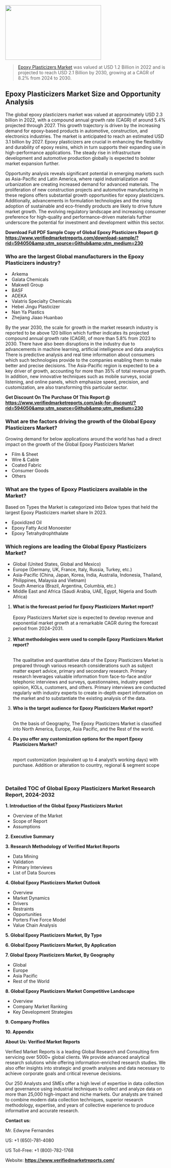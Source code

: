 <img src="https://ffe5etoiles.com/wp-content/uploads/2024/12/MST1-300x171.png" alt="" width="300" height="171" class="alignnone size-medium wp-image-20088" /><blockquote><p><p><a href="https://www.verifiedmarketreports.com/download-sample/?rid=594050&utm_source=Github&utm_medium=230" target="_blank">Epoxy Plasticizers Market</a> was valued at USD 1.2 Billion in 2022 and is projected to reach USD 2.1 Billion by 2030, growing at a CAGR of 8.2% from 2024 to 2030.</p></blockquote><p><h2>Epoxy Plasticizers Market Size and Opportunity Analysis</h2><p>The global epoxy plasticizers market was valued at approximately USD 2.3 billion in 2022, with a compound annual growth rate (CAGR) of around 5.4% projected through 2027. This growth trajectory is driven by the increasing demand for epoxy-based products in automotive, construction, and electronics industries. The market is anticipated to reach an estimated USD 3.1 billion by 2027. Epoxy plasticizers are crucial in enhancing the flexibility and durability of epoxy resins, which in turn supports their expanding use in high-performance applications. The steady rise in infrastructure development and automotive production globally is expected to bolster market expansion further.</p><p>Opportunity analysis reveals significant potential in emerging markets such as Asia-Pacific and Latin America, where rapid industrialization and urbanization are creating increased demand for advanced materials. The proliferation of new construction projects and automotive manufacturing in these regions offers substantial growth opportunities for epoxy plasticizers. Additionally, advancements in formulation technologies and the rising adoption of sustainable and eco-friendly products are likely to drive future market growth. The evolving regulatory landscape and increasing consumer preference for high-quality and performance-driven materials further underscore the potential for investment and development within this sector.</p></p><p class=""><strong>Download Full PDF Sample Copy of Global Epoxy Plasticizers Report @ <a href="https://www.verifiedmarketreports.com/download-sample/?rid=594050&amp;utm_source=Github&amp;utm_medium=230" target="_blank">https://www.verifiedmarketreports.com/download-sample/?rid=594050&amp;utm_source=Github&amp;utm_medium=230</a></strong></p><h3 id="" class="">Who are the largest Global manufacturers in the Epoxy Plasticizers industry?</h3><p><li>Arkema</li><li> Galata Chemicals</li><li> Makwell Group</li><li> BASF</li><li> ADEKA</li><li> Valatris Specialty Chemicals</li><li> Hebei Jingu Plasticizer</li><li> Nan Ya Plastics</li><li> Zhejiang Jiaao Huanbao</li></p><div class=""><div class="" dir="" data-message-author-role="" data-message-id="" data-message-model-slug=""><div class=""><div class=""><div class=""><div class="" dir="" data-message-author-role="" data-message-id="" data-message-model-slug=""><div class=""><div class=""><p>By the year 2030, the scale for growth in the market research industry is reported to be above 120 billion which further indicates its projected compound annual growth rate (CAGR), of more than 5.8% from 2023 to 2030. There have also been disruptions in the industry due to advancements in machine learning, artificial intelligence and data analytics There is predictive analysis and real time information about consumers which such technologies provide to the companies enabling them to make better and precise decisions. The Asia-Pacific region is expected to be a key driver of growth, accounting for more than 35% of total revenue growth. In addition, new innovative techniques such as mobile surveys, social listening, and online panels, which emphasize speed, precision, and customization, are also transforming this particular sector.</p><p><strong>Get Discount On The Purchase Of This Report @&nbsp; <a href="https://www.verifiedmarketreports.com/ask-for-discount/?rid=594050&amp;utm_source=Github&amp;utm_medium=230" target="_blank">https://www.verifiedmarketreports.com/ask-for-discount/?rid=594050&amp;utm_source=Github&amp;utm_medium=230</a></strong></p></div></div></div></div></div></div></div></div><h3 id="" class="">What are the factors driving the growth of the Global Epoxy Plasticizers Market?</h3><p id="" class="">Growing demand for below applications around the world has had a direct impact on the growth of the Global Epoxy Plasticizers Market</p><p id="" class=""><li>Film & Sheet</li><li> Wire & Cable</li><li> Coated Fabric</li><li> Consumer Goods</li><li> Others</li></p><h3 id="" class="">What are the types of Epoxy Plasticizers available in the Market?</h3><p id="" class="">Based on Types the Market is categorized into Below types that held the largest Epoxy Plasticizers market share In 2023.</p><p id="" class=""><li>Epoxidized Oil</li><li> Epoxy Fatty Acid Monoester</li><li> Epoxy Tetrahydrophthalate</li></p><h3 id="" class="">Which regions are leading the Global Epoxy Plasticizers Market?</h3><ul><li>Global (United States, Global and Mexico)</li><li>Europe (Germany, UK, France, Italy, Russia, Turkey, etc.)</li><li>Asia-Pacific (China, Japan, Korea, India, Australia, Indonesia, Thailand, Philippines, Malaysia and Vietnam)</li><li>South America (Brazil, Argentina, Columbia, etc.)</li><li>Middle East and Africa (Saudi Arabia, UAE, Egypt, Nigeria and South Africa)</li></ul><p><ol><li><strong>What is the forecast period for Epoxy Plasticizers Market report?<br /></strong><br /><span data-sheets-root="1" data-sheets-value="{&quot;1&quot;:2,&quot;2&quot;:&quot;XXXX size is expected to develop revenue and exponential market growth at a remarkable CAGR during the forecast period from 2024&ndash;2030.&quot;}" data-sheets-userformat="{&quot;2&quot;:12674,&quot;4&quot;:{&quot;1&quot;:2,&quot;2&quot;:16776960},&quot;10&quot;:2,&quot;11&quot;:0,&quot;15&quot;:&quot;Arial&quot;,&quot;16&quot;:12}">Epoxy Plasticizers Market size is expected to develop revenue and exponential market growth at a remarkable CAGR during the forecast period from 2024&ndash;2031.</span><br /><br /></li><li><strong>What methodologies were used to compile Epoxy Plasticizers Market report?<br /><br /></strong><p>The qualitative and quantitative data of the&nbsp;Epoxy Plasticizers Market is prepared through various research considerations such as subject matter expert advice, primary and secondary research. Primary research leverages valuable information from face-to-face and/or telephonic interviews and surveys, questionnaires, industry expert opinion, KOLs, customers, and others. Primary interviews are conducted regularly with industry experts to create in-depth expert information on the market and to substantiate the existing analysis of the data.&nbsp;</p></li><li><strong>Who is the target audience for Epoxy Plasticizers Market report?<br /><br /></strong><p>On the basis of Geography, The&nbsp;Epoxy Plasticizers Market is classified into North America, Europe, Asia Pacific, and the Rest of the world.</p></li><li><strong>Do you offer any customization options for the report Epoxy Plasticizers Market?<br /><br /></strong><p>report customization (equivalent up to 4 analyst&rsquo;s working days) with purchase. Addition or alteration to country, regional &amp; segment scope</p><p>&nbsp;</p></li></ol></p><h3 id="" class="">Detailed TOC of Global Epoxy Plasticizers Market Research Report, 2024-2032</h3><p id="" class=""><strong>1. Introduction of the Global Epoxy Plasticizers Market</strong></p><ul><li>Overview of the Market</li><li>Scope of Report</li><li>Assumptions</li></ul><p id="" class=""><strong>2. Executive Summary</strong></p><p id="" class=""><strong>3. Research Methodology of&nbsp;Verified Market Reports</strong></p><ul><li>Data Mining</li><li>Validation</li><li>Primary Interviews</li><li>List of Data Sources</li></ul><p id="" class=""><strong>4. Global Epoxy Plasticizers Market Outlook</strong></p><ul><li>Overview</li><li>Market Dynamics</li><li>Drivers</li><li>Restraints</li><li>Opportunities</li><li>Porters Five Force Model</li><li>Value Chain Analysis</li></ul><p id="" class=""><strong>5. Global Epoxy Plasticizers Market, By&nbsp;Type</strong></p><p id="" class=""><strong>6. Global Epoxy Plasticizers Market, By Application</strong></p><p id="" class=""><strong>7. Global Epoxy Plasticizers Market, By Geography</strong></p><ul><li>Global</li><li>Europe</li><li>Asia Pacific</li><li>Rest of the World</li></ul><p id="" class=""><strong>8. Global Epoxy Plasticizers Market Competitive Landscape</strong></p><ul><li>Overview</li><li>Company Market Ranking</li><li>Key Development Strategies</li></ul><p id="" class=""><strong>9. Company Profiles</strong></p><p id="" class=""><strong>10. Appendix</strong></p><p id="" class=""><strong>About Us: Verified Market Reports</strong></p><p id="" class="">Verified Market Reports is a leading Global Research and Consulting firm servicing over 5000+ global clients. We provide advanced analytical research solutions while offering information-enriched research studies. We also offer insights into strategic and growth analyses and data necessary to achieve corporate goals and critical revenue decisions.</p><p id="" class="">Our 250 Analysts and SMEs offer a high level of expertise in data collection and governance using industrial techniques to collect and analyze data on more than 25,000 high-impact and niche markets. Our analysts are trained to combine modern data collection techniques, superior research methodology, expertise, and years of collective experience to produce informative and accurate research.</p><p id="" class=""><strong>Contact us:</strong></p><p id="" class="">Mr. Edwyne Fernandes</p><p id="" class="">US: +1 (650)-781-4080</p><p id="" class="">US Toll-Free: +1 (800)-782-1768</p><p id="" class="">Website: <a target="" data-test-app-aware-link=""><strong>https://www.verifiedmarketreports.com/</strong></a></p>
